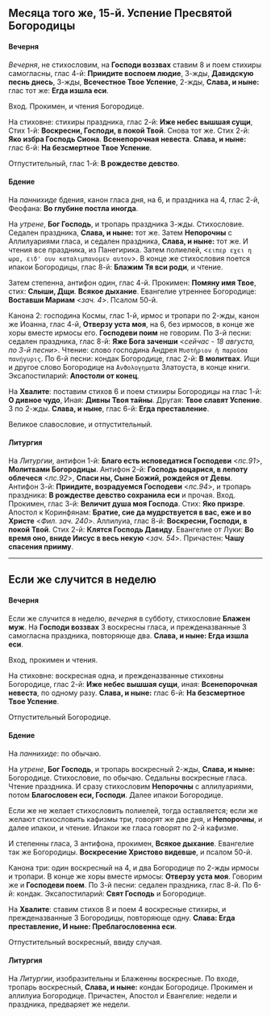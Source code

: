
## Месяца того же, 15-й. Успение Пресвятой Богородицы

#### Вечерня

*Вечерня*, не стихословим, на **Господи воззвах** ставим 8 и поем стихиры 
самогласны, глас 4-й: **Приидите воспоем людие**, 3-жды, 
**Давидскую песнь днесь**, 3-жды, **Всечестное Твое Успение**, 2-жды, 
**Слава, и ныне:** глас тот же: **Егда изшла еси**.

Вход. Прокимен, и чтения Богородице. 

На стиховне: стихиры праздника, глас 2-й: **Иже небес вышшая сущи**, 
Стих 1-й: **Воскресни, Господи, в покой Твой**. Снова тот же. 
Стих 2-й: **Яко избра Господь Сиона**. **Всенепорочная невеста**. 
**Слава, и ныне:** глас 6-й: **На безсмертное Твое Успение**.

Отпустительный, глас 1-й: **В рождестве девство**.

#### Бдение

На *паннихиде* бдения, канон гласа дня, на 6, и праздника на 4, глас 2-й, Феофана: 
**Во глубине постла иногда**. 

На *утрене*, **Бог Господь**, и тропарь праздника 3-жды. 
Стихословие. Седален праздника, **Слава, и ныне:** тот же. 
Затем **Непорочны** с Аллилуариями гласа, и седален праздника, **Слава, и ныне:** тот же. 
И чтения все праздника, из Панегирика. 
Затем полиелей, <`ειπερ εχει η ωρα, ειδ' ουν καταλιμπανομεν αυτον`>. В конце же стихословия 
поется ипакои Богородицы, глас 8-й: **Блажим Тя вси роди**, и чтение. 

Затем степенна, антифон один, глас 4-й. Прокимен: **Помяну имя Твое**, стих: **Слыши, Дщи**. 
**Всякое дыхание**. Евангелие утреннее Богородице: **Воставши Мариам** <*зач. 4*>. Псалом 50-й.

Канона 2: господина Космы, глас 1-й, ирмос и тропари по 2-жды, канон же Иоанна, 
глас 4-й, **Отверзу уста моя**, на 6, без ирмосов, в конце же хоры вместе 
ирмосы его. **Господеви поим** не говорим. 
По 3-й песни: седален праздника, глас 8-й: **Яже Бога заченши** <*сейчас - 18 августа, по 3-й песни*>. Чтение: 
слово господина Андрея `Μυστήριον ἡ παροῦσα πανήγυρις`. 
По 6-й песни: кондак Богородице, глас 2-й: **В молитвах**. Ищи и другое слово Богородице на 
`̓Ανϑολογηματα` Златоуста, в конце книги. 
Эксапостиларий: **Апостоли от конец**. 

На **Хвалите**: поставим стихов 6 и поем стихиры Богородицы на глас 1-й: 
**О дивное чудо**, Иная: **Дивны Твоя тайны**. Другая: **Твое славят Успение**. 
3 по 2-жды. **Слава, и ныне**, глас 6-й: **Егда преставление**.

Великое славословие, и отпустительный. 

#### Литургия

На *Литургии*, антифон 1-й: **Благо есть исповедатися Господеви** <*пс.91*>, 
**Молитвами Богородицы**. 
Антифон 2-й: **Господь воцарися, в лепоту облечеся** <*пс.92*>, **Спаси ны, 
Сыне Божий, рождейся от Девы**. 
Антифон 3-й: **Приидите, возрадуемся Господеви** <*пс.94*>, и тропарь 
праздника: **В рождестве девство сохранила еси** и прочая. 
Вход. Прокимен, глас 3-й: **Величит душа моя Господа**. Стих: **Яко призре**. 
Апостол к Коринфянам: **Братие, сие да мудрствуется в вас, еже и во Христе** <*Фил. зач. 240*>. 
Аллилуиа, глас 8-й: **Воскресни, Господи, в покой Твой**. Стих 2-й: **Клятся Господь Давиду**. 
Евангелие от Луки: **Во время оно, вниде Иисус в весь некую** <*зач. 54*>. 
Причастен: **Чашу спасения прииму**.

---

## Если же случится в неделю

#### Вечерня

Если же случится в неделю, *вечерня* в субботу, стихословие **Блажен муж**. 
На **Господи воззвах** 3 воскресны гласа, и прежденазванные 3 самогласна праздника, 
повторяюще два. **Слава, и ныне: Егда изшла еси**.

Вход, прокимен и чтения.

На стиховне: воскресная одна, и прежденазванные стиховны Богородице,
глас 2-й: **Иже небес вышшая сущи**, иная: **Всенепорочная невеста**,
по одному разу. **Слава, и ныне:** глас 6-й: **На безсмертное Твое Успение**.

Отпустительный Богородице.

#### Бдение

На *паннихиде*: по обычаю.

На *утрене*, **Бог Господь**, и тропарь воскресный 2-жды, **Слава, и ныне:** Богородице. 
Стихословие, по обычаю. Седальны воскресные гласа. Чтение праздника. 
И сразу стихословим **Непорочны** с аллилуариями, потом **Благословен еси, Господи**. Далее ипакои
Богородице.

Если же не желает стихословить полиелей, тогда оставляется;
если же желают стихословить кафизмы три, говорят же две дня, и
**Непорочны**, и далее ипакои, и чтение. Ипакои же гласа говорят
по 2-й кафизме. 

И степенны гласа, 3 антифона, прокимен, **Всякое дыхание**. Евангелие так же Богородицы. **Воскресение
Христово видевше**, и псалом 50-й.

Канона три: один воскресный на 4, и два Богородице по 2-жды ирмосы и тропари. 
В конце же хоры вместе ирмосы: **Отверзу уста моя**. Говорим же и **Господеви поем**. 
По 3-й песни: седален праздника, глас 8-й. 
По 6-й: кондак. 
Эксапостиларий: **Свят Господь** и Богородице.

На **Хвалите**: ставим стихов 8 и поем 4 воскресные стихиры, и прежденазванные 3 Богородицы, 
повторяюще одну. **Слава: Егда преставление, И ныне: Преблагословенна еси**.

Отпустительный воскресный, ввиду случая.

#### Литургия

На *Литургии*, изобразительны и Блаженны воскресные. 
По входе, тропарь воскресный, **Слава, и ныне:** кондак Богородице.
Прокимен и аллилуиа Богородице. 
Причастен, Апостол и Евангелие: недели и праздника, предваряет же недели.
